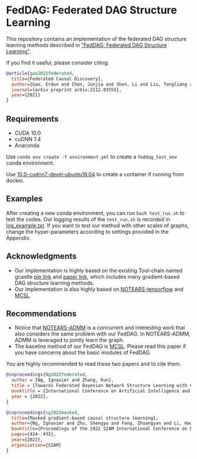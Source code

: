 # FedDAG: Federated DAG Structure Learning

This repository contains an implementation of the federated DAG structure learning methods described in ["FedDAG: Federated DAG Structure Learning"](https://arxiv.org/abs/2112.03555).

If you find it useful, please consider citing:
```bibtex
@article{gao2021federated,
  title={Federated Causal Discovery},
  author={Gao, Erdun and Chen, Junjia and Shen, Li and Liu, Tongliang and Gong, Mingming and Bondell, Howard},
  journal={arXiv preprint arXiv:2112.03555},
  year={2021}
}
```

## Requirements
- CUDA 10.0
- cuDNN 7.4
- Anaconda

Use `conda env create -f environment.yml` to create a `feddag_test_env` conda environment.

Use [10.0-cudnn7-devel-ubuntu18.04](https://hub.docker.com/layers/nvidia/cuda/10.0-cudnn7-devel-ubuntu18.04/images/sha256-3780926c6209d27d62b2a0fb057b8b02f621fc02b0e3d6a724c1089885864202?context=explore) to create a container if running from docker.

## Examples
After creating a new conda environment, you can run `bash test_run.sh` to test the codes. Our logging results of the `test_run.sh` is recorded in [log_example.txt](https://github.com/ErdunGAO/FedDAG/blob/main/log_example.txt). If you want to test our method with other scales of graphs, change the hyper-parameters according to settings provided in the Appendix.

## Acknowledgments
- Our implementation is highly based on the existing Tool-chain named gcastle [pip link](https://pypi.org/project/gcastle/) and [paper link](https://arxiv.org/abs/2111.15155), which includes many gradient-based DAG structure learning methods.
- Our implementation is also highly based on [NOTEARS-tensorflow](https://github.com/ignavierng/notears-tensorflow) and [MCSL](https://github.com/huawei-noah/trustworthyAI/tree/master/gcastle/castle/algorithms/gradient/mcsl/torch).

## Recommendations
- Notice that [NOTEARS-ADMM](https://arxiv.org/abs/2110.09356) is a concurrent and interesting work that also considers the same problem with our FedDAG. In NOTEARS-ADMM, ADMM is leveraged to jointly learn the graph. 
- The baseline method of our FedDAG is [MCSL](https://arxiv.org/abs/1910.08527). Please read this paper if you have concerns about the basic modules of FedDAG.

You are highly recommended to read these two papers and to cite them.

```bibtex
@inproceedings{Ng2022federated,
  author = {Ng, Ignavier and Zhang, Kun},
  title = {Towards Federated Bayesian Network Structure Learning with Continuous Optimization},
  booktitle = {International Conference on Artificial Intelligence and Statistics},
  year = {2022},
}

@inproceedings{ng2022masked,
  title={Masked gradient-based causal structure learning},
  author={Ng, Ignavier and Zhu, Shengyu and Fang, Zhuangyan and Li, Haoyang and Chen, Zhitang and Wang, Jun},
  booktitle={Proceedings of the 2022 SIAM International Conference on Data Mining (SDM)},
  pages={424--432},
  year={2022},
  organization={SIAM}
}
```
